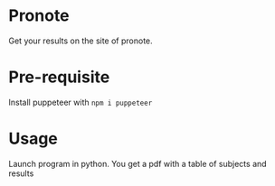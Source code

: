 # Pronote
Get your results on the site of pronote.

# Pre-requisite
Install puppeteer with 
```npm i puppeteer```

# Usage
Launch program in python.
You get a pdf with a table of subjects and results
